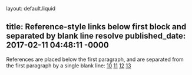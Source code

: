 layout: default.liquid

title: Reference-style links below first block and separated by blank line resolve
published_date: 2017-02-11 04:48:11 -0000
---

References are placed below the first paragraph, and are separated from the
first paragraph by a single blank line:
[10][] [11][] [12][] [13][]

[10]: /0
 [11]: /1
  [12]: /2
   [13]: /3
